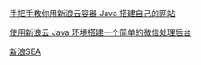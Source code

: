 [手把手教你用新浪云容器 Java 搭建自己的网站](http://blog.sinacloud.com/2016/09/21/docker-java-get-started.html)


[使用新浪云 Java 环境搭建一个简单的微信处理后台](http://blog.sinacloud.com/2016/11/29/java-weixin-demo.html)


[新浪SEA](http://sae.sina.com.cn)

```


```
